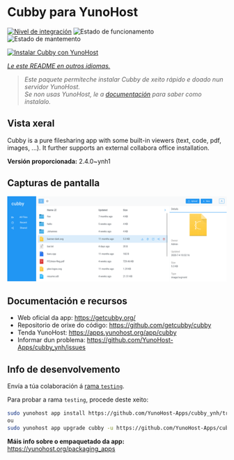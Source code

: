 <!--
NOTA: Este README foi creado automáticamente por <https://github.com/YunoHost/apps/tree/master/tools/readme_generator>
NON debe editarse manualmente.
-->

# Cubby para YunoHost

[![Nivel de integración](https://apps.yunohost.org/badge/integration/cubby)](https://ci-apps.yunohost.org/ci/apps/cubby/)
![Estado de funcionamento](https://apps.yunohost.org/badge/state/cubby)
![Estado de mantemento](https://apps.yunohost.org/badge/maintained/cubby)

[![Instalar Cubby con YunoHost](https://install-app.yunohost.org/install-with-yunohost.svg)](https://install-app.yunohost.org/?app=cubby)

*[Le este README en outros idiomas.](./ALL_README.md)*

> *Este paquete permíteche instalar Cubby de xeito rápido e doado nun servidor YunoHost.*  
> *Se non usas YunoHost, le a [documentación](https://yunohost.org/install) para saber como instalalo.*

## Vista xeral

Cubby is a pure filesharing app with some built-in viewers (text, code, pdf, images, ...). It further supports an external collabora office installation.


**Versión proporcionada:** 2.4.0~ynh1

## Capturas de pantalla

![Captura de pantalla de Cubby](./doc/screenshots/screenshot.png)

## Documentación e recursos

- Web oficial da app: <https://getcubby.org/>
- Repositorio de orixe do código: <https://github.com/getcubby/cubby>
- Tenda YunoHost: <https://apps.yunohost.org/app/cubby>
- Informar dun problema: <https://github.com/YunoHost-Apps/cubby_ynh/issues>

## Info de desenvolvemento

Envía a túa colaboración á [rama `testing`](https://github.com/YunoHost-Apps/cubby_ynh/tree/testing).

Para probar a rama `testing`, procede deste xeito:

```bash
sudo yunohost app install https://github.com/YunoHost-Apps/cubby_ynh/tree/testing --debug
ou
sudo yunohost app upgrade cubby -u https://github.com/YunoHost-Apps/cubby_ynh/tree/testing --debug
```

**Máis info sobre o empaquetado da app:** <https://yunohost.org/packaging_apps>
